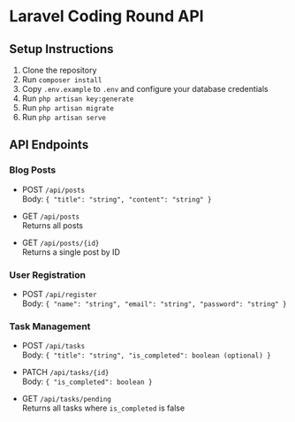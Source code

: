 # Laravel Coding Round API

## Setup Instructions

1. Clone the repository
2. Run `composer install`
3. Copy `.env.example` to `.env` and configure your database credentials
4. Run `php artisan key:generate`
5. Run `php artisan migrate`
6. Run `php artisan serve`

## API Endpoints

### Blog Posts

- POST `/api/posts`  
  Body: `{ "title": "string", "content": "string" }`

- GET `/api/posts`  
  Returns all posts

- GET `/api/posts/{id}`  
  Returns a single post by ID

### User Registration

- POST `/api/register`  
  Body: `{ "name": "string", "email": "string", "password": "string" }`

### Task Management

- POST `/api/tasks`  
  Body: `{ "title": "string", "is_completed": boolean (optional) }`

- PATCH `/api/tasks/{id}`  
  Body: `{ "is_completed": boolean }`

- GET `/api/tasks/pending`  
  Returns all tasks where `is_completed` is false
